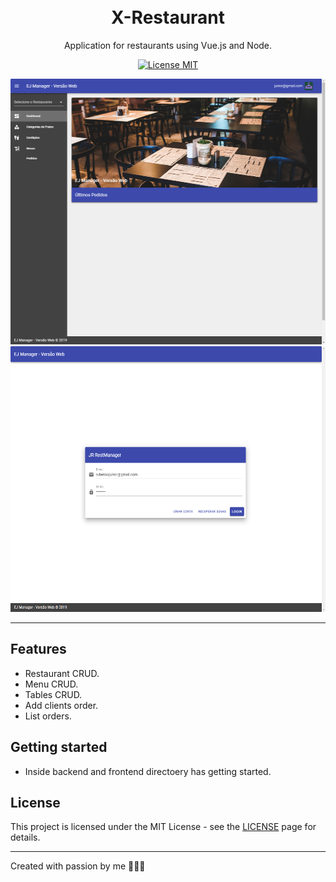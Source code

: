 <h1 align="center">
<br>
X-Restaurant
</h1>

<p align="center">Application for restaurants using Vue.js and Node.</p>

<p align="center">
  <a href="https://opensource.org/licenses/MIT">
    <img src="https://img.shields.io/badge/License-MIT-blue.svg" alt="License MIT">
  </a>
</p>

<div>
  <img src="repo/imgs/image1.png" alt="demo" height="425">
  <img src="repo/imgs/image2.png" alt="demo" height="425">
</div>

<hr />

## Features

- Restaurant CRUD.
- Menu CRUD.
- Tables CRUD.
- Add clients order.
- List orders.

## Getting started

  - Inside backend and frontend directoery has getting started.

## License

This project is licensed under the MIT License - see the [LICENSE](https://opensource.org/licenses/MIT) page for details.

---

Created with passion by me 👨🏻‍💻
